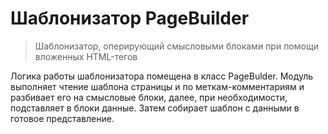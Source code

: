 <h1>Шаблонизатор PageBuilder</h1>

> Шаблонизатор, оперирующий смысловыми блоками при помощи вложенных HTML-тегов

<p>Логика работы шаблонизатора помещена в класс PageBulder. Модуль выполняет чтение шаблона страницы и по меткам-комментариям и разбивает его на смысловые блоки, далее, при необходимости, подставляет в блоки данные. Затем собирает шаблон с данными в готовое представление.</p>

